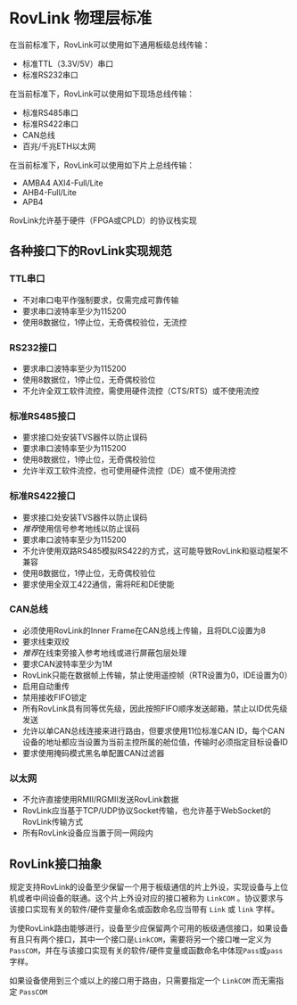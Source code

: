 # RovLink 物理层标准

在当前标准下，RovLink可以使用如下通用板级总线传输：

* 标准TTL（3.3V/5V）串口
* 标准RS232串口

在当前标准下，RovLink可以使用如下现场总线传输：

* 标准RS485串口
* 标准RS422串口
* CAN总线
* 百兆/千兆ETH以太网

在当前标准下，RovLink可以使用如下片上总线传输：

* AMBA4 AXI4-Full/Lite
* AHB4-Full/Lite
* APB4

RovLink允许基于硬件（FPGA或CPLD）的协议栈实现

## 各种接口下的RovLink实现规范

### TTL串口

* 不对串口电平作强制要求，仅需完成可靠传输
* 要求串口波特率至少为115200
* 使用8数据位，1停止位，无奇偶校验位，无流控

### RS232接口

* 要求串口波特率至少为115200
* 使用8数据位，1停止位，无奇偶校验位
* 不允许全双工软件流控，需使用硬件流控（CTS/RTS）或不使用流控

### 标准RS485接口

* 要求接口处安装TVS器件以防止误码
* 要求串口波特率至少为115200
* 使用8数据位，1停止位，无奇偶校验位
* 允许半双工软件流控，也可使用硬件流控（DE）或不使用流控

### 标准RS422接口

* 要求接口处安装TVS器件以防止误码
* *推荐*使用信号参考地线以防止误码
* 要求串口波特率至少为115200
* 不允许使用双路RS485模拟RS422的方式，这可能导致RovLink和驱动框架不兼容
* 使用8数据位，1停止位，无奇偶校验位
* 要求使用全双工422通信，需将RE和DE使能

### CAN总线

* 必须使用RovLink的Inner Frame在CAN总线上传输，且将DLC设置为8
* 要求线束双绞
* *推荐*在线束旁接入参考地线或进行屏蔽包层处理
* 要求CAN波特率至少为1M
* RovLink只能在数据帧上传输，禁止使用遥控帧（RTR设置为0，IDE设置为0）
* 启用自动重传
* 禁用接收FIFO锁定
* 所有RovLink具有同等优先级，因此按照FIFO顺序发送邮箱，禁止以ID优先级发送
* 允许以单CAN总线连接来进行路由，但要求使用11位标准CAN ID，每个CAN设备的地址都应当设置为当前主控所属的舱位值，传输时必须指定目标设备ID
* 要求使用掩码模式黑名单配置CAN过滤器

### 以太网

* 不允许直接使用RMII/RGMII发送RovLink数据
* RovLink应当基于TCP/UDP协议Socket传输，也允许基于WebSocket的RovLink传输方式
* 所有RovLink设备应当置于同一网段内

## RovLink接口抽象

规定支持RovLink的设备至少保留一个用于板级通信的片上外设，实现设备与上位机或者中间设备的联通。这个片上外设对应的接口被称为 `LinkCOM` 。协议要求与该接口实现有关的软件/硬件变量命名或函数命名应当带有 `Link` 或 `link` 字样。

为使RovLink路由能够进行，设备至少应保留两个可用的板级通信接口，如果设备有且只有两个接口，其中一个接口是`LinkCOM`，需要将另一个接口唯一定义为`PassCOM`，并在与该接口实现有关的软件/硬件变量或函数命名中体现`Pass`或`pass`字样。

如果设备使用到三个或以上的接口用于路由，只需要指定一个 `LinkCOM` 而无需指定 `PassCOM`

